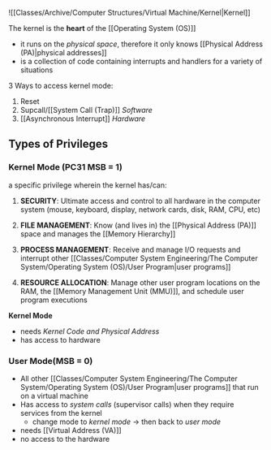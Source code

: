 ![[Classes/Archive/Computer Structures/Virtual Machine/Kernel|Kernel]]

The kernel is the **heart** of the [[Operating System (OS)]]
- it runs on the *physical space*, therefore it only knows [[Physical Address (PA)|physical addresses]]
- is a collection of code containing interrupts and handlers for a variety of situations

3 Ways to access kernel mode:
1. Reset
2. Supcall/[[System Call (Trap)]] *Software*
3. [[Asynchronous Interrupt]] *Hardware*
## Types of Privileges
### Kernel Mode (PC31 MSB = 1)
a specific privilege wherein the kernel has/can:
1. **SECURITY**: Ultimate access and control to all hardware in the computer system (mouse, keyboard, display, network cards, disk, RAM, CPU, etc)

2. **FILE MANAGEMENT**: Know (and lives in) the [[Physical Address (PA)]] space and manages the [[Memory Hierarchy]]

3. **PROCESS MANAGEMENT**: Receive and manage I/O requests and interrupt other [[Classes/Computer System Engineering/The Computer System/Operating System (OS)/User Program|user programs]] 

4. **RESOURCE ALLOCATION**: Manage other user program locations on the RAM, the [[Memory Management Unit (MMU)]], and schedule user program executions

**Kernel Mode** 
- needs *Kernel Code and Physical Address*
- has access to hardware

### User Mode(MSB = 0)
- All other [[Classes/Computer System Engineering/The Computer System/Operating System (OS)/User Program|user programs]] that run on a virtual machine
- Has access to *system calls* (supervisor calls) when they require services from the kernel
	- change mode to *kernel mode* $\rightarrow$ then back to *user mode* 
- needs [[Virtual Address (VA)]]
- no access to the hardware

